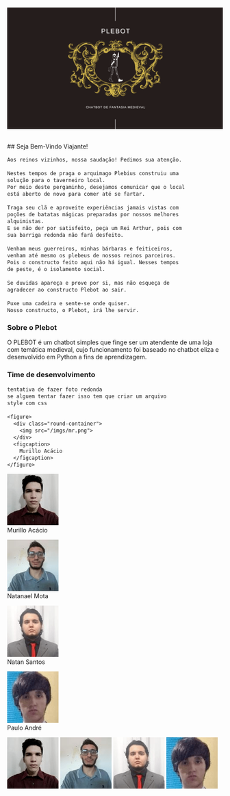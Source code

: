 ![Wllppr](/gh-pages/imgs/plebottmp.png)

<h2>  </h2>
## Seja Bem-Vindo Viajante!

```
Aos reinos vizinhos, nossa saudação! Pedimos sua atenção.

Nestes tempos de praga o arquimago Plebius construiu uma 
solução para o taverneiro local.
Por meio deste pergaminho, desejamos comunicar que o local 
está aberto de novo para comer até se fartar.

Traga seu clã e aproveite experiências jamais vistas com 
poções de batatas mágicas preparadas por nossos melhores 
alquimistas. 
E se não der por satisfeito, peça um Rei Arthur, pois com 
sua barriga redonda não fará desfeito.

Venham meus guerreiros, minhas bárbaras e feiticeiros, 
venham até mesmo os plebeus de nossos reinos parceiros. 
Pois o constructo feito aqui não há igual. Nesses tempos 
de peste, é o isolamento social.

Se duvidas apareça e prove por si, mas não esqueça de 
agradecer ao constructo Plebot ao sair.

Puxe uma cadeira e sente-se onde quiser. 
Nosso constructo, o Plebot, irá lhe servir.
```

### Sobre o Plebot

O PLEBOT é um chatbot simples que finge ser um atendente de uma loja com temática medieval, cujo funcionamento foi baseado no chatbot eliza e desenvolvido em Python a fins de aprendizagem.


### Time de desenvolvimento
```
tentativa de fazer foto redonda
se alguem tentar fazer isso tem que criar um arquivo
style com css

<figure>
  <div class="round-container">
    <img src="/imgs/mr.png">
  </div>
  <figcaption>
    Murillo Acácio
  </figcaption>
</figure>
```
<p><img src = "/gh-pages/imgs/mr.png" text-align = "center"><br>Murillo Acácio<br></p>
<p><img src = "/gh-pages/imgs/nl.png" text-align = "center"><br>Natanael Mota<br></p>
<p><img src = "/gh-pages/imgs/nt.png" text-align = "center"><br>Natan Santos<br></p>
<p><img src = "/gh-pages/imgs/pl.png" text-align = "center"><br>Paulo André<br></p>

![Murillo](/gh-pages/imgs/mr.png)
![Natanael](/gh-pages/imgs/nl.png)
![Natan](/gh-pages/imgs/nt.png)
![Paulo](/gh-pages/imgs/pl.png)
